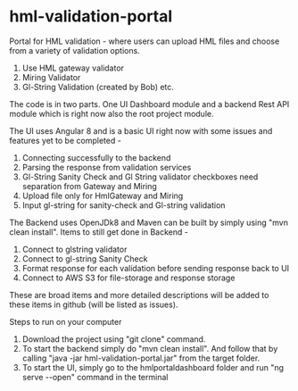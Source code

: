 # hml-validation-portal

Portal for HML validation - where users can upload HML files and choose from a variety of validation options.
1. Use HML gateway validator
2. Miring Validator
3. Gl-String Validation (created by Bob)
etc.


The code is in two parts. One UI Dashboard module and a backend Rest API module which is right now also the root project module.

The UI uses Angular 8 and is a basic UI right now with some issues and features yet to be completed - 
1. Connecting successfully to the backend
2. Parsing the response from validation services
3. Gl-String Sanity Check and Gl String validator checkboxes need separation from Gateway and Miring
4. Upload file only for HmlGateway and Miring
5. Input gl-string for sanity-check and Gl-string validation


The Backend uses OpenJDk8 and Maven can be built by simply using "mvn clean install". Items to still get done in Backend -
1. Connect to glstring validator
2. Connect to gl-string Sanity Check
3. Format response for each validation before sending response back to UI
4. Connect to AWS S3 for file-storage and response storage

These are broad items and more detailed descriptions will be added to these items in github (will be listed as issues).


Steps to run on your computer
1. Download the project using "git clone" command. 
2. To start the backend simply do "mvn clean install". And follow that by calling "java -jar hml-validation-portal.jar" from the target folder.
3. To start the UI, simply go to the hmlportaldashboard folder and run "ng serve --open" command in the terminal
